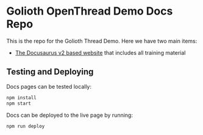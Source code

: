 # Golioth OpenThread Demo Docs Repo

This is the repo for the Golioth Thread Demo. Here we have two main items:
* [The Docusaurus v2 based website](https://golioth.github.io/thread-full/demo/) that includes all training material


## Testing and Deploying

Docs pages can be tested locally:

```bash
npm install
npm start
```

Docs can be deployed to the live page by running:

```bash
npm run deploy
```
